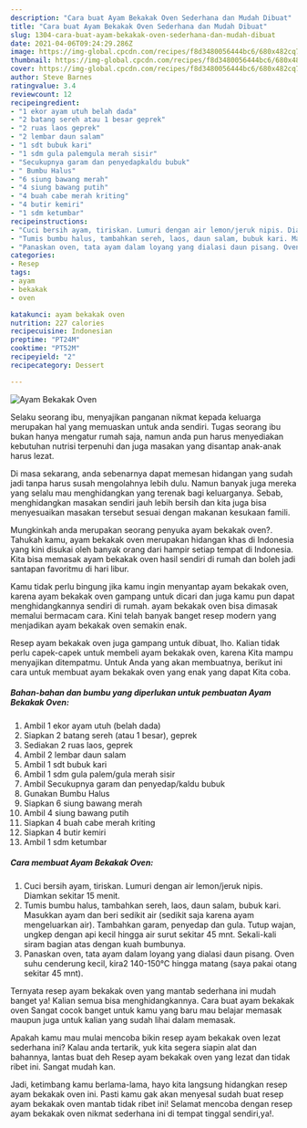```yaml
---
description: "Cara buat Ayam Bekakak Oven Sederhana dan Mudah Dibuat"
title: "Cara buat Ayam Bekakak Oven Sederhana dan Mudah Dibuat"
slug: 1304-cara-buat-ayam-bekakak-oven-sederhana-dan-mudah-dibuat
date: 2021-04-06T09:24:29.286Z
image: https://img-global.cpcdn.com/recipes/f8d3480056444bc6/680x482cq70/ayam-bekakak-oven-foto-resep-utama.jpg
thumbnail: https://img-global.cpcdn.com/recipes/f8d3480056444bc6/680x482cq70/ayam-bekakak-oven-foto-resep-utama.jpg
cover: https://img-global.cpcdn.com/recipes/f8d3480056444bc6/680x482cq70/ayam-bekakak-oven-foto-resep-utama.jpg
author: Steve Barnes
ratingvalue: 3.4
reviewcount: 12
recipeingredient:
- "1 ekor ayam utuh belah dada"
- "2 batang sereh atau 1 besar geprek"
- "2 ruas laos geprek"
- "2 lembar daun salam"
- "1 sdt bubuk kari"
- "1 sdm gula palemgula merah sisir"
- "Secukupnya garam dan penyedapkaldu bubuk"
- " Bumbu Halus"
- "6 siung bawang merah"
- "4 siung bawang putih"
- "4 buah cabe merah kriting"
- "4 butir kemiri"
- "1 sdm ketumbar"
recipeinstructions:
- "Cuci bersih ayam, tiriskan. Lumuri dengan air lemon/jeruk nipis. Diamkan sekitar 15 menit."
- "Tumis bumbu halus, tambahkan sereh, laos, daun salam, bubuk kari. Masukkan ayam dan beri sedikit air (sedikit saja karena ayam mengeluarkan air). Tambahkan garam, penyedap dan gula. Tutup wajan, ungkep dengan api kecil hingga air surut sekitar 45 mnt. Sekali-kali siram bagian atas dengan kuah bumbunya."
- "Panaskan oven, tata ayam dalam loyang yang dialasi daun pisang. Oven suhu cenderung kecil, kira2 140-150°C hingga matang (saya pakai otang sekitar 45 mnt)."
categories:
- Resep
tags:
- ayam
- bekakak
- oven

katakunci: ayam bekakak oven 
nutrition: 227 calories
recipecuisine: Indonesian
preptime: "PT24M"
cooktime: "PT52M"
recipeyield: "2"
recipecategory: Dessert

---
```



![Ayam Bekakak Oven](https://img-global.cpcdn.com/recipes/f8d3480056444bc6/680x482cq70/ayam-bekakak-oven-foto-resep-utama.jpg)

Selaku seorang ibu, menyajikan panganan nikmat kepada keluarga merupakan hal yang memuaskan untuk anda sendiri. Tugas seorang ibu bukan hanya mengatur rumah saja, namun anda pun harus menyediakan kebutuhan nutrisi terpenuhi dan juga masakan yang disantap anak-anak harus lezat.

Di masa  sekarang, anda sebenarnya dapat memesan hidangan yang sudah jadi tanpa harus susah mengolahnya lebih dulu. Namun banyak juga mereka yang selalu mau menghidangkan yang terenak bagi keluarganya. Sebab, menghidangkan masakan sendiri jauh lebih bersih dan kita juga bisa menyesuaikan masakan tersebut sesuai dengan makanan kesukaan famili. 



Mungkinkah anda merupakan seorang penyuka ayam bekakak oven?. Tahukah kamu, ayam bekakak oven merupakan hidangan khas di Indonesia yang kini disukai oleh banyak orang dari hampir setiap tempat di Indonesia. Kita bisa memasak ayam bekakak oven hasil sendiri di rumah dan boleh jadi santapan favoritmu di hari libur.

Kamu tidak perlu bingung jika kamu ingin menyantap ayam bekakak oven, karena ayam bekakak oven gampang untuk dicari dan juga kamu pun dapat menghidangkannya sendiri di rumah. ayam bekakak oven bisa dimasak memalui bermacam cara. Kini telah banyak banget resep modern yang menjadikan ayam bekakak oven semakin enak.

Resep ayam bekakak oven juga gampang untuk dibuat, lho. Kalian tidak perlu capek-capek untuk membeli ayam bekakak oven, karena Kita mampu menyajikan ditempatmu. Untuk Anda yang akan membuatnya, berikut ini cara untuk membuat ayam bekakak oven yang enak yang dapat Kita coba.

<!--inarticleads1-->

##### Bahan-bahan dan bumbu yang diperlukan untuk pembuatan Ayam Bekakak Oven:

1. Ambil 1 ekor ayam utuh (belah dada)
1. Siapkan 2 batang sereh (atau 1 besar), geprek
1. Sediakan 2 ruas laos, geprek
1. Ambil 2 lembar daun salam
1. Ambil 1 sdt bubuk kari
1. Ambil 1 sdm gula palem/gula merah sisir
1. Ambil Secukupnya garam dan penyedap/kaldu bubuk
1. Gunakan  Bumbu Halus
1. Siapkan 6 siung bawang merah
1. Ambil 4 siung bawang putih
1. Siapkan 4 buah cabe merah kriting
1. Siapkan 4 butir kemiri
1. Ambil 1 sdm ketumbar




<!--inarticleads2-->

##### Cara membuat Ayam Bekakak Oven:

1. Cuci bersih ayam, tiriskan. Lumuri dengan air lemon/jeruk nipis. Diamkan sekitar 15 menit.
1. Tumis bumbu halus, tambahkan sereh, laos, daun salam, bubuk kari. Masukkan ayam dan beri sedikit air (sedikit saja karena ayam mengeluarkan air). Tambahkan garam, penyedap dan gula. Tutup wajan, ungkep dengan api kecil hingga air surut sekitar 45 mnt. Sekali-kali siram bagian atas dengan kuah bumbunya.
1. Panaskan oven, tata ayam dalam loyang yang dialasi daun pisang. Oven suhu cenderung kecil, kira2 140-150°C hingga matang (saya pakai otang sekitar 45 mnt).




Ternyata resep ayam bekakak oven yang mantab sederhana ini mudah banget ya! Kalian semua bisa menghidangkannya. Cara buat ayam bekakak oven Sangat cocok banget untuk kamu yang baru mau belajar memasak maupun juga untuk kalian yang sudah lihai dalam memasak.

Apakah kamu mau mulai mencoba bikin resep ayam bekakak oven lezat sederhana ini? Kalau anda tertarik, yuk kita segera siapin alat dan bahannya, lantas buat deh Resep ayam bekakak oven yang lezat dan tidak ribet ini. Sangat mudah kan. 

Jadi, ketimbang kamu berlama-lama, hayo kita langsung hidangkan resep ayam bekakak oven ini. Pasti kamu gak akan menyesal sudah buat resep ayam bekakak oven mantab tidak ribet ini! Selamat mencoba dengan resep ayam bekakak oven nikmat sederhana ini di tempat tinggal sendiri,ya!.

